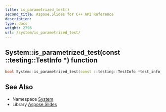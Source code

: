 ```yaml
---
title: is_parametrized_test()
second_title: Aspose.Slides for C++ API Reference
description: 
type: docs
weight: 2796
url: /system/is_parametrized_test/
---
```

## System::is_parametrized_test(const ::testing::TestInfo *) function




```cpp
bool System::is_parametrized_test(const ::testing::TestInfo *test_info)
```

## See Also

* Namespace [System](../)
* Library [Aspose.Slides](../../)